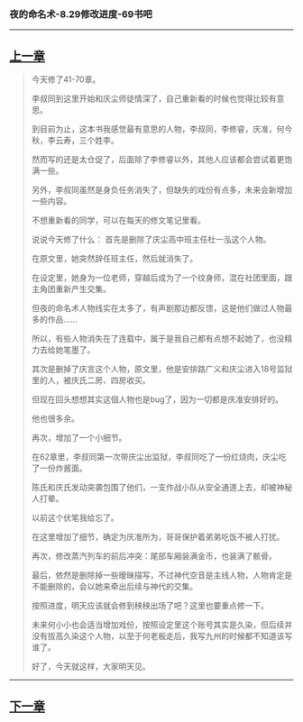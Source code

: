 ### 夜的命名术-8.29修改进度-69书吧

--------
[上一章](./ebf97eac2b8c3c7f681bcfa466ea7fba.md)
--------


>
>
>
>今天修了41-70章。
>
>李叔同到这里开始和庆尘师徒情深了，自己重新看的时候也觉得比较有意思。
>
>到目前为止，这本书我感觉最有意思的人物，李叔同，李修睿，庆准，何今秋，李云寿，三个姓李。
>
>然而写的还是太仓促了，后面除了李修睿以外，其他人应该都会尝试着更饱满一些。
>
>另外，李叔同虽然是身负任务消失了，但缺失的戏份有点多，未来会新增加一些内容。
>
>不想重新看的同学，可以在每天的修文笔记里看。
>
>说说今天修了什么：
>首先是删除了庆尘高中班主任杜一泓这个人物。
>
>在原文里，她突然辞任班主任，然后就消失了。
>
>在设定里，她身为一位老师，穿越后成为了一个纹身师，混在社团里面，跟主角团重新产生交集。
>
>但夜的命名术人物线实在太多了，有声剧那边都反馈，这是他们做过人物最多的作品……
>
>所以，有些人物消失在了连载中，属于是我自己都有点想不起她了，也没精力去给她笔墨了。
>
>其次是删掉了庆言这个人物，原文里，他是安排路广义和庆尘进入18号监狱里的人，被庆氏二房、四房收买。
>
>但现在回头想想其实这個人物也是bug了，因为一切都是庆准安排好的。
>
>他也很多余。
>
>再次，增加了一个小细节。
>
>在62章里，李叔同第一次带庆尘出监狱，李叔同吃了一份红烧肉，庆尘吃了一份炸酱面。
>
>陈氏和庆氏发动突袭包围了他们，一支作战小队从安全通道上去，却被神秘人打晕。
>
>以前这个伏笔我给忘了。
>
>在这里增加了细节，确定为庆准所为，哥哥保护着弟弟吃饭不被人打扰。
>
>再次，修改蒸汽列车的前后冲突：尾部车厢装满金币，也装满了骸骨。
>
>最后，依然是删除掉一些暧昧描写，不过神代空音是主线人物，人物肯定是不能删除的，会以她来牵出后续与神代的交集。
>
>按照进度，明天应该就会修到秧秧出场了吧？这里也要重点修一下。
>
>未来何小小也会适当增加戏份，按照设定里这个账号其实是久染，但后续并没有拔高久染这个人物，以至于何老板走后，我写九州的时候都不知道该写谁了。
>
>好了，今天就这样，大家明天见。
>
>

--------
[下一章](./4c36e42248b198544263cdc1b08210de.md)
--------
